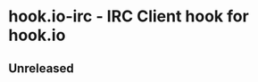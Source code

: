 # hook.io-irc - IRC Client hook for hook.io

## Unreleased
<!---
hook.io-irc is a client wrapper around [node-irc](http://github.com/martynsmith/node-irc) that provides both support for hook.io events (emitting them on IRC events and providing a hook.io API for IRC interaction) and a basic command-line interface for direct IRC interaction.  

hook.io-irc is v0.0.1; the hook.io API is unstable, and the CLI interface is barebones.
The version is frozen pending official release - fixes will be continuous until then.  


To install:

     git clone git@github.com:AvianFlu/hook.io-irc.git

Usage:

     cd hook.io-irc
     npm install
     bin/irc [-s or --shell for command-line client]

More coming soon!
--->
